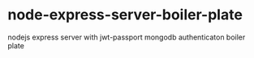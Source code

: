 # node-express-server-boiler-plate
nodejs express server with jwt-passport  mongodb authenticaton  boiler plate
